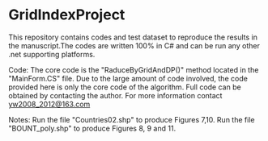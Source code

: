 # GridIndexProject

This repository contains codes and test dataset to reproduce the results in the manuscript.The codes are written 100% in C# and can be run any other .net supporting platforms.

Code: The core code is the "RaduceByGridAndDP()" method located in the "MainForm.CS" file. Due to the large amount of code involved, the code provided here is only the core code of the algorithm. Full code can be obtained by contacting the author. For more information contact yw2008_2012@163.com

Notes: Run the file "Countries02.shp" to produce Figures 7,10. Run the file "BOUNT_poly.shp" to produce Figures 8, 9 and 11.

